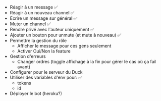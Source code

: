 - Réagir à un message ✅
- Réagir à un nouveau channel ✅
- Ecrire un message sur général ✅
- Muter un channel ✅
- Rendre privé avec l'auteur uniquement ✅
- Ajouter un bouton pour unmute (et mute à nouveau) ✅
- Permettre la gestion du rôle
  - Afficher le message pour ces gens seulement
  - Activer Oui/Non la feature
- Gestion d'erreurs
  - Changer ordres (toggle affichage à la fin pour gérer le cas où ça fail avant)
- Configurer pour le serveur du Duck
- Utiliser des variables d'env pour: ✅
  - tokens
  - id 
- Déployer le bot (heroku?)